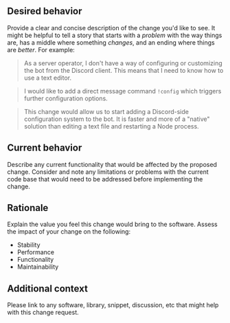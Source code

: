 ## Desired behavior

Provide a clear and concise description of the change you'd like to see. It might be helpful to tell a story that starts with a _problem_ with the way things are, has a middle where something _changes_, and an ending where things are _better_. For example:

> As a server operator, I don't have a way of configuring or customizing the bot from the Discord client. This means that I need to know how to use a text editor.

> I would like to add a direct message command `!config` which triggers further configuration options.

> This change would allow us to start adding a Discord-side configuration system to the bot. It is faster and more of a "native" solution than editing a text file and restarting a Node process.

## Current behavior

Describe any current functionality that would be affected by the proposed change. Consider and note any limitations or problems with the current code base that would need to be addressed before implementing the change.

## Rationale

Explain the value you feel this change would bring to the software. Assess the impact of your change on the following:

- Stability
- Performance
- Functionality
- Maintainability

## Additional context

Please link to any software, library, snippet, discussion, etc that might help with this change request.
